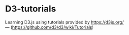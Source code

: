 # D3-tutorials
Learning D3.js using tutorials provided by https://d3js.org/ — (https://github.com/d3/d3/wiki/Tutorials)
